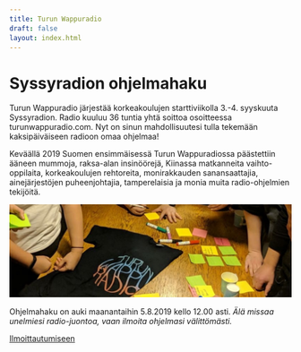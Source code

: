 ```yaml
---
title: Turun Wappuradio
draft: false
layout: index.html
---
```


# Syssyradion ohjelmahaku

Turun Wappuradio järjestää korkeakoulujen starttiviikolla 3.-4. syyskuuta Syssyradion. Radio kuuluu 36 tuntia yhtä soittoa osoitteessa turunwappuradio.com. Nyt on sinun mahdollisuutesi tulla tekemään kaksipäiväiseen radioon omaa ohjelmaa!

Keväällä 2019 Suomen ensimmäisessä Turun Wappuradiossa päästettiin ääneen mummoja, raksa-alan insinöörejä, Kiinassa matkanneita vaihto-oppilaita, korkeakoulujen rehtoreita, monirakkauden sanansaattajia, ainejärjestöjen puheenjohtajia, tamperelaisia ja monia muita radio-ohjelmien tekijöitä.

<div class="ImageContainer">
<img alt="ideointi" src="/wapuradio.jpg" />
</div>

Ohjelmahaku on auki maanantaihin 5.8.2019 kello 12.00 asti. *Älä missaa unelmiesi radio-juontoa, vaan ilmoita ohjelmasi välittömästi.*

<div class="ButtonContainer">
  <a target="_blank" href="https://docs.google.com/forms/d/e/1FAIpQLSc5XdDJf7j7OBb_H0xKfowXwvpQWfj4x2LsJ5Dbbp8wJWNQ6w/viewform?usp=sf_link">Ilmoittautumiseen</a>
</div>